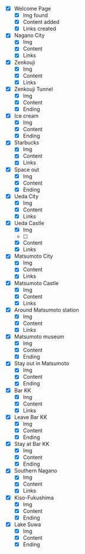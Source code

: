 - [x] Welcome Page
  - [x] Img found
  - [x] Content added
  - [x] Links created
- [x] Nagano City
  - [x] Img
  - [x] Content
  - [x] Links
- [x] Zenkouji
  - [x] Img
  - [x] Content
  - [x] Links
- [x] Zenkouji Tunnel
  - [x] Img
  - [x] Content
  - [x] Ending
- [x] Ice cream
  - [x] Img
  - [x] Content
  - [x] Ending
- [x] Starbucks
  - [x] Img
  - [x] Content
  - [x] Links
- [x] Space out
  - [x] Img
  - [x] Content
  - [x] Ending
- [x] Ueda City
  - [x] Img
  - [x] Content
  - [x] Links
- [x] Ueda Castle
  - [x] Img
  - [ ]
  - [x] Content
  - [x] Links
- [x] Matsumoto City
  - [x] Img
  - [x] Content
  - [x] Links
- [x] Matsumoto Castle
  - [x] Img
  - [x] Content
  - [x] Links
- [x] Around Matsumoto station
  - [x] Img
  - [x] Content
  - [x] Links
- [x] Matsumoto museum
  - [x] Img
  - [x] Content
  - [x] Ending
- [x] Stay out in Matsumoto
  - [x] Img
  - [x] Content
  - [x] Ending
- [x] Bar KK
  - [x] Img
  - [x] Content
  - [x] Links
- [x] Leave Bar KK
  - [x] Img
  - [x] Content
  - [x] Ending
- [x] Stay at Bar KK
  - [x] Img
  - [x] Content
  - [x] Ending
- [x] Southern Nagano
  - [x] Img
  - [x] Content
  - [x] Links
- [x] Kiso-Fukushima
  - [x] Img
  - [x] Content
  - [x] Ending
- [x] Lake Suwa
  - [x] Img
  - [x] Content
  - [x] Ending
